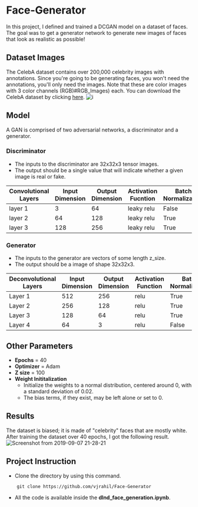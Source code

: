 # Face-Generator
In this project, I defined and trained a DCGAN model on a dataset of faces. The goal was to get a generator network to generate new images of faces that look as realistic as possible!
## Dataset Images
The CelebA dataset contains over 200,000 celebrity images with annotations. Since you're going to be generating faces, you won't need the annotations, you'll only need the images. Note that these are color images with 3 color channels (RGB)#RGB_Images) each. You can download the CelebA dataset by clicking [here](http://mmlab.ie.cuhk.edu.hk/projects/CelebA.html).
![i](https://user-images.githubusercontent.com/42621149/64477310-97f2c180-d1b7-11e9-9fbf-e619a741e20e.png)

## Model
A GAN is comprised of two adversarial networks, a discriminator and a generator.
### Discriminator
* The inputs to the discriminator are 32x32x3 tensor images.
* The output should be a single value that will indicate whether a given image is real or fake.

Convolutional Layers | Input Dimension | Output Dimension |  Activation Fucntion | Batch Normalization
------ | ----- | ------ |  ------------------- | ------
layer 1 | 3 | 64 | leaky relu | False
layer 2 | 64 | 128 | leaky relu | True
layer 3 | 128 | 256 | leaky relu | True
### Generator
* The inputs to the generator are vectors of some length z_size.
* The output should be a image of shape 32x32x3.

Deconvolutional Layers | Input Dimension | Output Dimension | Activation Function | Batch Normalization
---------------------- | ----- | ------ | ------------------- | ------
Layer 1 | 512 | 256 | relu | True
Layer 2 | 256 | 128 | relu | True
Layer 3 | 128 | 64 | relu | True
Layer 4 | 64 | 3 | relu | False
## Other Parameters
* **Epochs** = 40
* **Optimizer** = Adam
* **Z size** = 100
* **Weight Inititalization**
  * Initialize the weights to a normal distribution, centered around 0, with a standard deviation of 0.02.
  * The bias terms, if they exist, may be left alone or set to 0.
## Results
The dataset is biased; it is made of "celebrity" faces that are mostly white. After training the dataset over 40 epochs, I got the following result.
![Screenshot from 2019-09-07 21-28-21](https://user-images.githubusercontent.com/42621149/64477229-8a890780-d1b6-11e9-9ccf-d560e768c1ae.png)
## Project Instruction
* Clone the directory by using this command.
```
    git clone https://github.com/vjrahil/Face-Generator
```
* All the code is available inside the **dlnd_face_generation.ipynb**.

